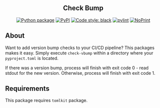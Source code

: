<p align="center"></p>
<h2 align="center">Check Bump</h2>
<p align="center">
<a href="https://github.com/rgryta/Check-Bump/actions/workflows/main.yml"><img alt="Python package" src="https://github.com/rgryta/Check-Bump/actions/workflows/main.yml/badge.svg?branch=main"></a>
<a href="https://pypi.org/project/check-bump/"><img alt="PyPI" src="https://img.shields.io/pypi/v/check-bump"></a>
<a href="https://github.com/psf/black"><img alt="Code style: black" src="https://img.shields.io/badge/code%20style-black-000000.svg"></a>
<a href="https://github.com/PyCQA/pylint"><img alt="pylint" src="https://img.shields.io/badge/linting-pylint-yellowgreen"></a>
<a href="https://github.com/rgryta/NoPrint"><img alt="NoPrint" src="https://img.shields.io/badge/NoPrint-enabled-blueviolet"></a>
</p>

## About

Want to add version bump checks to your CI/CD pipeline? This packages makes it easy.
Simply execute `check-vbump` within a directory where your `pyproject.toml` is located.

If there was a version bump, process will finish with exit code 0 - read stdout for the new version.
Otherwise, process will finish with exit code 1.

## Requirements

This package requires `tomlkit` package.
